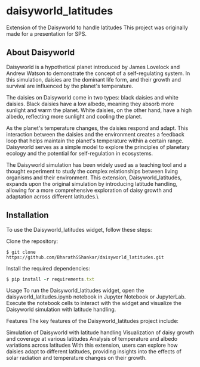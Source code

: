 # daisyworld_latitudes
Extension of the Daisyworld to handle latitudes
This project was originally made for a presentation for SPS.

## About Daisyworld
Daisyworld is a hypothetical planet introduced by James Lovelock and Andrew Watson to demonstrate the concept of a self-regulating system. In this simulation, daisies are the dominant life form, and their growth and survival are influenced by the planet's temperature.

The daisies on Daisyworld come in two types: black daisies and white daisies. Black daisies have a low albedo, meaning they absorb more sunlight and warm the planet. White daisies, on the other hand, have a high albedo, reflecting more sunlight and cooling the planet.

As the planet's temperature changes, the daisies respond and adapt. This interaction between the daisies and the environment creates a feedback loop that helps maintain the planet's temperature within a certain range. Daisyworld serves as a simple model to explore the principles of planetary ecology and the potential for self-regulation in ecosystems.

The Daisyworld simulation has been widely used as a teaching tool and a thought experiment to study the complex relationships between living organisms and their environment. This extension, Daisyworld_latitudes, expands upon the original simulation by introducing latitude handling, allowing for a more comprehensive exploration of daisy growth and adaptation across different latitudes.\

## Installation
To use the Daisyworld_latitudes widget, follow these steps:

Clone the repository:

```shell
$ git clone https://github.com/BharathSShankar/daisyworld_latitudes.git
```
Install the required dependencies:

```ruby
$ pip install -r requirements.txt
```

Usage
To run the Daisyworld_latitudes widget, open the daisyworld_latitudes.ipynb notebook in Jupyter Notebook or JupyterLab. Execute the notebook cells to interact with the widget and visualize the Daisyworld simulation with latitude handling.

Features
The key features of the Daisyworld_latitudes project include:

Simulation of Daisyworld with latitude handling
Visualization of daisy growth and coverage at various latitudes
Analysis of temperature and albedo variations across latitudes
With this extension, users can explore how daisies adapt to different latitudes, providing insights into the effects of solar radiation and temperature changes on their growth.
